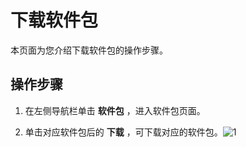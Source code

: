 下载软件包
==========================

本页面为您介绍下载软件包的操作步骤。

操作步骤
-------------------------

1. 在左侧导航栏单击 **软件包** ，进入软件包页面。



2. 单击对应软件包后的 **下载** ，可下载对应的软件包。![1](https://help-static-aliyun-doc.aliyuncs.com/assets/img/zh-CN/1601460261/p271408.png)
